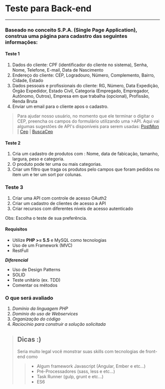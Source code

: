 # Teste para Back-end #
---
### Baseado no conceito S.P.A. (Single Page Application), construa uma página para cadastro das seguintes informações:

#### Teste 1

1. Dados do cliente: CPF (identificador do cliente no sistema), Senha, Nome, Telefone, E-mail, Data de Nascimento
2. Endereço do cliente: CEP, Logradouro, Número, Complemento, Bairro, Cidade, Estado
3. Dados pessoais e profissionais do cliente: RG, Número, Data Expedição, Órgão Expedidor, Estado Civil, Categoria (Empregado, Empregador, Autônomo, Outros), Empresa em que trabalha (opcional), Profissão, Renda Bruta
4. Enviar um email para o cliente  apos o cadastro.

> Para ajudar nosso usuário, no momento que ele terminar o digitar o CEP, preencha os campos do formulário utilizando uma >API. Aqui vai algumas sugestões de API's disponíveis para serem usadas:
>[PostMon](http://postmon.com.br/) | [Cep](http://cep.correiocontrol.com.br/XXXXXXXX.json) | [BuscaCep](http://www.buscacep.correios.com.br/sistemas/buscacep/)

#### Teste 2

1.  Cria um cadastro de produtos com : Nome, data de fabicação, tamanho, largura, peso e categoria.
2.  O produto pode ter uma ou mais categorias.
3.  Criar um filtro que traga os produtos pelo  campos que foram pedidos no item um e ter um sort por colunas.

### Teste 3

1. Criar uma API com controle de acesso OAuth2
2. Criar um cadastro de clientes de acesso a API
3. Criar recursos com diferentes níveis de acesso autenticado


Obs: Escolha o teste de sua preferência.

#### Requisitos ####
* Utilize **PHP >= 5.5** e MySQL como tecnologias
* Uso de um Framework (MVC)
* RestFull

***Diferencial***
*   Uso de Design Patterns
*   SOLID
*   Teste unitário (ex. TDD)
*   Comentar os métodos

### O que será avaliado
1. *Domínio da linguagem PHP*
2. *Domínio do uso de Webservices*
3. *Organização do código*
4. *Raciocínio para construir a solução solicitada*


>  ## Dicas :)
>   Seria muito legal você monstrar suas skills com tecnologias de front-end como  
>>   * Algum framework Javascript (Angular, Ember e etc…)
>>   * Pré-Processadores (sass, less e etc...)
>>   * Task Runner (gulp, grunt e etc...)
>>   * ES6
